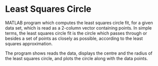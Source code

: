 # Least Squares Circle
MATLAB program which computes the least squares circle fit, for a given data set, which is read as a 2-column vector containing points. In simple terms, the least squares circle fit is the circle which passes through or besides a set of points as closely as possible, according to the least squares approximation.

The program shows reads the data, displays the centre and the radius of the least squares circle, and plots the circle along with the data points.